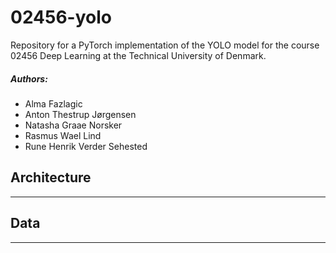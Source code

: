# 02456-yolo
Repository for a PyTorch implementation of the YOLO model for the course 02456 Deep Learning at the Technical University of Denmark.

##### Authors:
- Alma Fazlagic
- Anton Thestrup Jørgensen
- Natasha Graae Norsker
- Rasmus Wael Lind
- Rune Henrik Verder Sehested

## Architecture

---

## Data

---